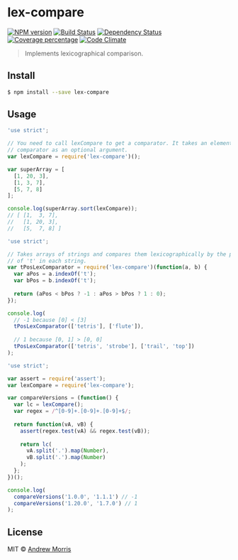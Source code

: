 # lex-compare
[![NPM version][npm-image]][npm-url] [![Build Status][travis-image]][travis-url] [![Dependency Status][daviddm-image]][daviddm-url] [![Coverage percentage][coveralls-image]][coveralls-url] [![Code Climate](https://codeclimate.com/github/voltrevo/lex-compare/badges/gpa.svg)](https://codeclimate.com/github/voltrevo/lex-compare)
> Implements lexicographical comparison.


## Install

```sh
$ npm install --save lex-compare
```


## Usage

```js
'use strict';

// You need to call lexCompare to get a comparator. It takes an element
// comparator as an optional argument.
var lexCompare = require('lex-compare')();

var superArray = [
  [1, 20, 3],
  [1, 3, 7],
  [5, 7, 8]
];

console.log(superArray.sort(lexCompare));
// [ [1,  3, 7],
//   [1, 20, 3],
//   [5,  7, 8] ]
```

```js
'use strict';

// Takes arrays of strings and compares them lexicographically by the position
// of 't' in each string.
var tPosLexComparator = require('lex-compare')(function(a, b) {
  var aPos = a.indexOf('t');
  var bPos = b.indexOf('t');
  
  return (aPos < bPos ? -1 : aPos > bPos ? 1 : 0);
});

console.log(
  // -1 because [0] < [3]
  tPosLexComparator(['tetris'], ['flute']),
  
  // 1 because [0, 1] > [0, 0]
  tPosLexComparator(['tetris', 'strobe'], ['trail', 'top'])
);
```

```js
'use strict';

var assert = require('assert');
var lexCompare = require('lex-compare');

var compareVersions = (function() {
  var lc = lexCompare();
  var regex = /^[0-9]+.[0-9]+.[0-9]+$/;
  
  return function(vA, vB) {
    assert(regex.test(vA) && regex.test(vB));
    
    return lc(
      vA.split('.').map(Number),
      vB.split('.').map(Number)
    );
  };
})();

console.log(
  compareVersions('1.0.0', '1.1.1') // -1
  compareVersions('1.20.0', '1.7.0') // 1
);
```

## License

MIT © [Andrew Morris](http://andrewmorris.io/)


[npm-image]: https://badge.fury.io/js/lex-compare.svg
[npm-url]: https://npmjs.org/package/lex-compare
[travis-image]: https://travis-ci.org/voltrevo/lex-compare.svg?branch=master
[travis-url]: https://travis-ci.org/voltrevo/lex-compare
[daviddm-image]: https://david-dm.org/voltrevo/lex-compare.svg?theme=shields.io
[daviddm-url]: https://david-dm.org/voltrevo/lex-compare
[coveralls-image]: https://coveralls.io/repos/voltrevo/lex-compare/badge.svg
[coveralls-url]: https://coveralls.io/r/voltrevo/lex-compare
